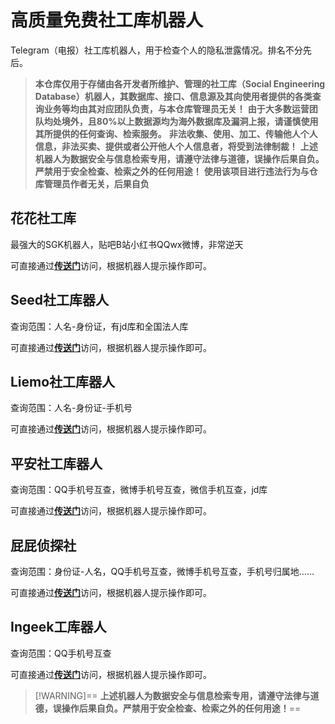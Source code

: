 # 高质量免费社工库机器人

Telegram（电报）社工库机器人，用于检查个人的隐私泄露情况。排名不分先后。

> **本仓库仅用于存储由各开发者所维护、管理的社工库（Social Engineering Database）机器人，其数据库、接口、信息源及其向使用者提供的各类查询业务等均由其对应团队负责，与本仓库管理员无关！**
> **由于大多数运营团队均处境外，且80%以上数据源均为海外数据库及漏洞上报，请谨慎使用其所提供的任何查询、检索服务。**
> **非法收集、使用、加工、传输他人个人信息，非法买卖、提供或者公开他人个人信息者，将受到法律制裁！**
> **上述机器人为数据安全与信息检索专用，请遵守法律与道德，误操作后果自负。严禁用于安全检查、检索之外的任何用途！**
> **使用该项目进行违法行为与仓库管理员作者无关，后果自负**

## 花花社工库
最强大的SGK机器人，贴吧B站小红书QQwx微博，非常逆天

可直接通过[**传送门**](https://t.me/sgkvipbot?start=vip_1243085)访问，根据机器人提示操作即可。

## Seed社工库器人
查询范围：人名-身份证，有jd库和全国法人库

可直接通过[**传送门**](https://t.me/SeedSGKBOT?start=0nr658ofr)访问，根据机器人提示操作即可。

## Liemo社工库器人
查询范围：人名-身份证-手机号

可直接通过[**传送门**](https://t.me/hh_liemo_bot?start=6781058433)访问，根据机器人提示操作即可。

## 平安社工库器人
查询范围：QQ手机号互查，微博手机号互查，微信手机互查，jd库

可直接通过[**传送门**](https://t.me/pingansgk_bot?start=rYspn9zFwy)访问，根据机器人提示操作即可。

## 屁屁侦探社
查询范围：身份证-人名，QQ手机号互查，微博手机号互查，手机号归属地……

可直接通过[**传送门**](http://t.me/ppsgk_bot?start=6781058433)访问，根据机器人提示操作即可。

## Ingeek工库器人
查询范围：QQ手机号互查

可直接通过[**传送门**](https://t.me/ingeeksgkbot?start=Njc4MTA1ODQzMw==)访问，根据机器人提示操作即可。

> [!WARNING]\==
> **上述机器人为数据安全与信息检索专用，请遵守法律与道德，误操作后果自负。严禁用于安全检查、检索之外的任何用途！**==

